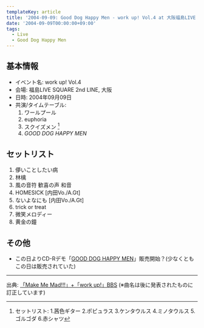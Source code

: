 ```yaml
---
templateKey: article
title: '2004-09-09: Good Dog Happy Men - work up! Vol.4 at 大阪福島LIVE SQUARE 2nd LINE'
date: '2004-09-09T00:00:00+09:00'
tags:
  - Live
  - Good Dog Happy Men
---
```

## 基本情報

* イベント名: work up! Vol.4
* 会場: 福島LIVE SQUARE 2nd LINE, 大阪
* 日時: 2004年09月09日
* 共演/タイムテーブル:
  1. ワールプール
  1. euphoria
  1. スクイズメン [^1]
  1. *GOOD DOG HAPPY MEN*

## セットリスト

1. 儚いことしたい病
1. 林檎
1. 風の音符 歓喜の声 和音
1. HOMESICK [内田Vo./A.Gt]
1. ないよなにも [内田Vo./A.Gt]
1. trick or treat
1. 微笑メロディー
1. 黄金の鐘

## その他

* この日よりCD-Rデモ「[GOOD DOG HAPPY MEN](/articles/2004-09-09-000000)」販売開始？(少なくともこの日は販売されていた)

---

出典: [「Make Me Mad!!!」+「work up!」BBS](http://web.archive.org/web/20041106015955/http://www1.rocketbbs.com/411/bbs.cgi?id=madcap&page=2) (※曲名は後に発表されたものに訂正しています)

[^1]: セットリスト: 1.茜色ギター 2.ポピュラス 3.ケンタウルス 4.ミノタウルス 5.ゴルゴダ 6.赤シャツ
